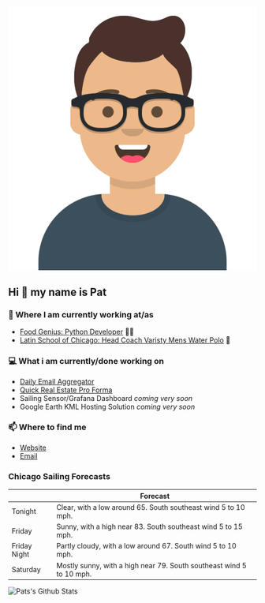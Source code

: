 [![Social banner for p-j-falconer](https://raw.githubusercontent.com/P-J-FALCONER/P-J-FALCONER/master/assets/avataaars.svg)](https://patfalconer.com/)
## Hi :wave: my name is Pat

### 💼 Where I am currently working at/as
- [Food Genius: Python Developer](https://getfoodgenius.com/) 🍔🐍
- [Latin School of Chicago: Head Coach Varisty Mens Water Polo](https://www.latinschool.org/) 🤽


### 💻 What i am currently/done working on
 - [Daily Email Aggregator](https://github.com/P-J-FALCONER/dott_daily_mail)
 - [Quick Real Estate Pro Forma](https://github.com/P-J-FALCONER/henry)
 - Sailing Sensor/Grafana Dashboard *coming very soon*
 - Google Earth KML Hosting Solution *coming very soon*

### 📫 Where to find me
 - [Website](https://patfalconer.com/)
 - [Email](mailto:patrick.j.falconer@gmail.com)


### Chicago Sailing Forecasts
|   | Forecast  |
|---|---|
| Tonight | Clear, with a low around 65. South southeast wind 5 to 10 mph. |
| Friday | Sunny, with a high near 83. South southeast wind 5 to 15 mph. |
| Friday Night | Partly cloudy, with a low around 67. South wind 5 to 10 mph. |
| Saturday | Mostly sunny, with a high near 79. South southeast wind 5 to 10 mph. |

![Pats's Github Stats](https://github-readme-stats.vercel.app/api?username=p-j-falconer&show_icons=true&theme=radical)
